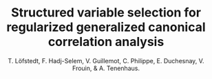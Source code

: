 ---
author: T. Löfstedt, F. Hadj-Selem, V. Guillemot, C. Philippe, E. Duchesnay, V. Frouin, & A. Tenenhaus.
title: Structured variable selection for regularized generalized canonical correlation analysis
year: 2016
type: inproceedings
doi: 10.1007/978-3-319-40643-5_10
booktitle: Springer Proceedings in Mathematics and Statistics
team: yes
volume: 173
---